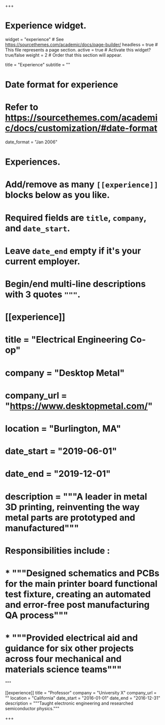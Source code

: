 +++
# Experience widget.
widget = "experience"  # See https://sourcethemes.com/academic/docs/page-builder/
headless = true  # This file represents a page section.
active = true  # Activate this widget? true/false
weight = 2  # Order that this section will appear.

title = "Experience"
subtitle = ""

# Date format for experience
#   Refer to https://sourcethemes.com/academic/docs/customization/#date-format
date_format = "Jan 2006"

# Experiences.
#   Add/remove as many `[[experience]]` blocks below as you like.
#   Required fields are `title`, `company`, and `date_start`.
#   Leave `date_end` empty if it's your current employer.
#   Begin/end multi-line descriptions with 3 quotes `"""`.
# [[experience]]

  # title = "Electrical Engineering Co-op"
  # company = "Desktop Metal"
  # company_url = "https://www.desktopmetal.com/"
  # location = "Burlington, MA"
  # date_start = "2019-06-01"
  # date_end = "2019-12-01"
 # description = """A leader in metal 3D printing, reinventing the way metal parts are prototyped and manufactured"""
  # Responsibilities include :
  
 # * """Designed schematics and PCBs for the main printer board functional test fixture, creating an automated and error-free post manufacturing QA process"""
 # * """Provided electrical aid and guidance for six other projects across four mechanical and materials science teams"""
  """

[[experience]]
  title = "Professor"
  company = "University X"
  company_url = ""
  location = "California"
  date_start = "2016-01-01"
  date_end = "2016-12-31"
  description = """Taught electronic engineering and researched semiconductor physics."""

+++

